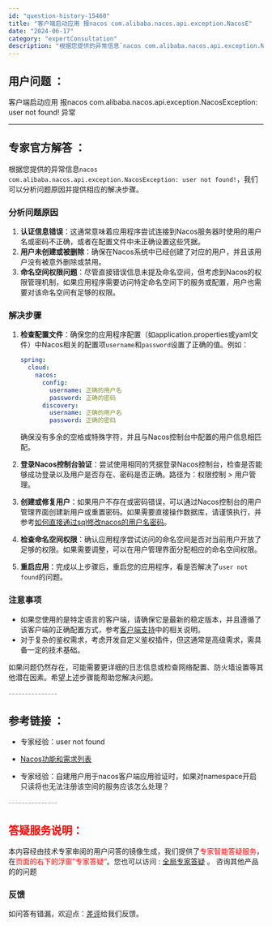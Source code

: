 ```yaml
---
id: "question-history-15460"
title: "客户端启动应用 报nacos com.alibaba.nacos.api.exception.NacosE"
date: "2024-06-17"
category: "expertConsultation"
description: "根据您提供的异常信息`nacos com.alibaba.nacos.api.exception.NacosException: user not found!`，我们可以分析问题原因并提供相应的解决步骤。### 分析问题原因1. **认证信息错误**：这通常意味着应用程序尝试连接到Nacos服务器"
---
```


## 用户问题 ： 
 客户端启动应用 报nacos com.alibaba.nacos.api.exception.NacosException: user not found! 异常  

---------------
## 专家官方解答 ：

根据您提供的异常信息`nacos com.alibaba.nacos.api.exception.NacosException: user not found!`，我们可以分析问题原因并提供相应的解决步骤。

### 分析问题原因
1. **认证信息错误**：这通常意味着应用程序尝试连接到Nacos服务器时使用的用户名或密码不正确，或者在配置文件中未正确设置这些凭据。
2. **用户未创建或被删除**：确保在Nacos系统中已经创建了对应的用户，并且该用户没有被意外删除或禁用。
3. **命名空间权限问题**：尽管直接错误信息未提及命名空间，但考虑到Nacos的权限管理机制，如果应用程序需要访问特定命名空间下的服务或配置，用户也需要对该命名空间有足够的权限。

### 解决步骤
1. **检查配置文件**：确保您的应用程序配置（如application.properties或yaml文件）中Nacos相关的配置项`username`和`password`设置了正确的值。例如：
   ```yaml
   spring:
     cloud:
       nacos:
         config:
           username: 正确的用户名
           password: 正确的密码
         discovery:
           username: 正确的用户名
           password: 正确的密码
   ```
   确保没有多余的空格或特殊字符，并且与Nacos控制台中配置的用户信息相匹配。

2. **登录Nacos控制台验证**：尝试使用相同的凭据登录Nacos控制台，检查是否能够成功登录以及用户是否存在、密码是否正确。路径为：权限控制 > 用户管理。

3. **创建或修复用户**：如果用户不存在或密码错误，可以通过Nacos控制台的用户管理界面创建新用户或重置密码。如果需要直接操作数据库，请谨慎执行，并参考[如何直接通过sql修改nacos的用户名密码](这里没有直接的链接，请根据实际情况查询或咨询数据库管理员)。

4. **检查命名空间权限**：确认应用程序尝试访问的命名空间是否对当前用户开放了足够的权限。如果需要调整，可以在用户管理界面分配相应的命名空间权限。

5. **重启应用**：完成以上步骤后，重启您的应用程序，看是否解决了`user not found`的问题。

### 注意事项
- 如果您使用的是特定语言的客户端，请确保它是最新的稳定版本，并且遵循了该客户端的正确配置方式，参考[客户端支持](https://github.com/nacos-group)中的相关说明。
- 对于复杂的鉴权需求，考虑开发自定义鉴权插件，但这通常是高级需求，需具备一定的技术基础。

如果问题仍然存在，可能需要更详细的日志信息或检查网络配置、防火墙设置等其他潜在因素。希望上述步骤能帮助您解决问题。


<font color="#949494">---------------</font> 


## 参考链接 ：

* 专家经验：user not found 
 
 * [Nacos功能和需求列表](https://nacos.io/docs/latest/archive/feature-list)
 
 * 专家经验：自建用户用于nacos客户端应用验证时，如果对namespace开启只读将也无法注册该空间的服务应该怎么处理？ 


 <font color="#949494">---------------</font> 
 


## <font color="#FF0000">答疑服务说明：</font> 

本内容经由技术专家审阅的用户问答的镜像生成，我们提供了<font color="#FF0000">专家智能答疑服务</font>，在<font color="#FF0000">页面的右下的浮窗”专家答疑“</font>。您也可以访问 : [全局专家答疑](https://answer.opensource.alibaba.com/docs/intro) 。 咨询其他产品的的问题

### 反馈
如问答有错漏，欢迎点：[差评](https://ai.nacos.io/user/feedbackByEnhancerGradePOJOID?enhancerGradePOJOId=15530)给我们反馈。
